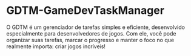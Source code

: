 # GDTM-GameDevTaskManager
O GDTM é um gerenciador de tarefas simples e eficiente, desenvolvido especialmente para desenvolvedores de jogos. Com ele, você pode organizar suas tarefas, marcar o progresso e manter o foco no que realmente importa: criar jogos incríveis!
